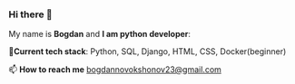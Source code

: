 ### Hi there 👋
My name is **Bogdan** and **I am python developer**:

🌱**Current tech stack**: Python, SQL, Django, HTML, CSS, Docker(beginner) 

📫 **How to reach me** bogdannovokshonov23@gmail.com
<!--
**BogdanNovokshonov/BogdanNovokshonov** is a ✨ _special_ ✨ repository because its `README.md` (this file) appears on your GitHub profile.

